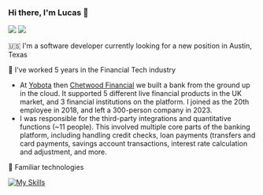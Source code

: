 ### Hi there, I'm Lucas 👋

<!--
**lucasrijllart/lucasrijllart** is a ✨ _special_ ✨ repository because its `README.md` (this file) appears on your GitHub profile.

Here are some ideas to get you started:

- 🔭 I’m currently working on ...
- 🌱 I’m currently learning ...
- 👯 I’m looking to collaborate on ...
- 🤔 I’m looking for help with ...
- 💬 Ask me about ...
- 📫 How to reach me: ...
- 😄 Pronouns: ...
- ⚡ Fun fact: ...
-->

<a href="https://www.linkedin.com/in/lucas-rijllart/"> <img src="https://img.shields.io/badge/LinkedIn-0077B5?style=for-the-badge&logo=linkedin&logoColor=white" /></a>
<a href="https://lucasrijllart.com"> <img src="https://img.shields.io/badge/website-000000?style=for-the-badge&logo=About.me&logoColor=white" /></a>

🇺🇸 I'm a software developer currently looking for a new position in Austin, Texas

🏦 I've worked 5 years in the Financial Tech industry
- At [Yobota](https://www.yobota.com) then [Chetwood Financial](https://chetwood.co) we built a bank from the ground up in the cloud. It supported 5 different live financial products in the UK market, and 3 financial institutions on the platform. I joined as the 20th employee in 2018, and left a 300-person company in 2023.
- I was responsible for the third-party integrations and quantitative functions (~11 people). This involved multiple core parts of the banking platform, including handling credit checks, loan payments (transfers and card payments, savings account transactions, interest rate calculation and adjustment, and more.

🚀 Familiar technologies

[![My Skills](https://skills.thijs.gg/icons?i=py,java,bash,go,django,flask,redis,postgres,docker,git,github,prometheus,grafana,jenkins,vim)](https://skills.thijs.gg)
